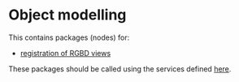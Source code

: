 # Object modelling 
 
This contains packages (nodes) for:
* [registration of RGBD views](registration)

These packages should be called using the services defined [here](registration/registration_services).


